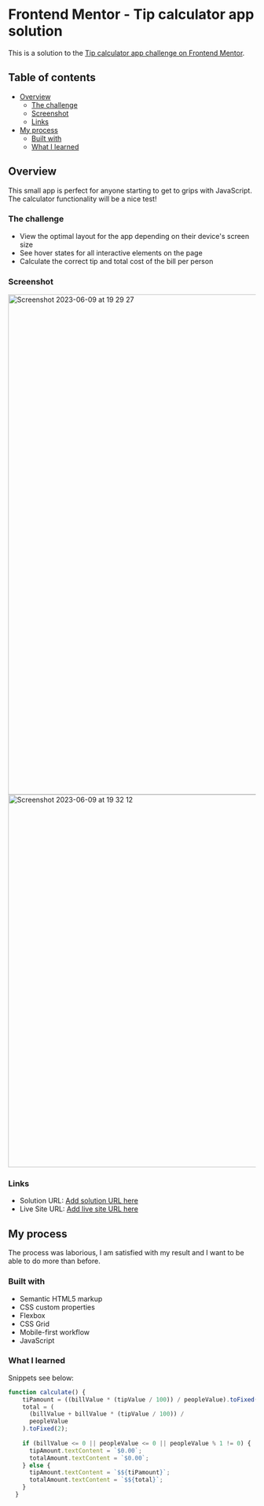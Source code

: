 # Frontend Mentor - Tip calculator app solution

This is a solution to the [Tip calculator app challenge on Frontend Mentor](https://www.frontendmentor.io/challenges/tip-calculator-app-ugJNGbJUX). 

## Table of contents

- [Overview](#overview)
  - [The challenge](#the-challenge)
  - [Screenshot](#screenshot)
  - [Links](#links)
- [My process](#my-process)
  - [Built with](#built-with)
  - [What I learned](#what-i-learned)

## Overview
This small app is perfect for anyone starting to get to grips with JavaScript. The calculator functionality will be a nice test!

### The challenge

- View the optimal layout for the app depending on their device's screen size
- See hover states for all interactive elements on the page
- Calculate the correct tip and total cost of the bill per person

### Screenshot

<img width="1018" alt="Screenshot 2023-06-09 at 19 29 27" src="https://github.com/mariamo101/Tip-Calculator/assets/117212859/c33e8dd4-f3f5-45e2-8e5d-2f1ead43fdf6">

<img width="759" alt="Screenshot 2023-06-09 at 19 32 12" src="https://github.com/mariamo101/Tip-Calculator/assets/117212859/89422258-5b74-4b11-88b5-ca86aa67cf13">


### Links

- Solution URL: [Add solution URL here](https://your-solution-url.com)
- Live Site URL: [Add live site URL here](https://your-live-site-url.com)

## My process

The process was laborious, I am satisfied with my result and I want to be able to do more than before.

### Built with

- Semantic HTML5 markup
- CSS custom properties
- Flexbox
- CSS Grid
- Mobile-first workflow
- JavaScript


### What I learned

Snippets see below:

```js
function calculate() {
    tiPamount = ((billValue * (tipValue / 100)) / peopleValue).toFixed(2);
    total = (
      (billValue + billValue * (tipValue / 100)) /
      peopleValue
    ).toFixed(2);
  
    if (billValue <= 0 || peopleValue <= 0 || peopleValue % 1 != 0) {
      tipAmount.textContent = `$0.00`;
      totalAmount.textContent = `$0.00`;
    } else {
      tipAmount.textContent = `$${tiPamount}`;
      totalAmount.textContent = `$${total}`;
    }
  }
```




